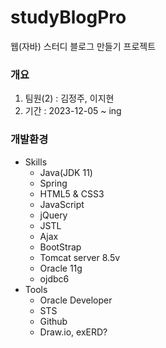 # studyBlogPro
웹(자바) 스터디 블로그 만들기 프로젝트

### 개요
1. 팀원(2) : 김정주, 이지현
2. 기간 : 2023-12-05 ~ ing

### 개발환경
* Skills
  * Java(JDK 11)
  * Spring
  * HTML5 & CSS3
  * JavaScript
  * jQuery
  * JSTL
  * Ajax
  * BootStrap
  * Tomcat server 8.5v
  * Oracle 11g
  * ojdbc6
* Tools
  * Oracle Developer
  * STS
  * Github
  * Draw.io, exERD?
